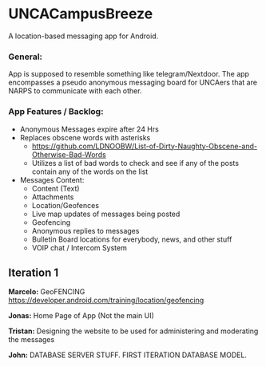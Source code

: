 # UNCACampusBreeze
A location-based messaging app for Android.

### General:
App is supposed to resemble something like telegram/Nextdoor. The app encompasses a pseudo anonymous messaging board for UNCAers that are NARPS to communicate with each other.

### App Features / Backlog:
- Anonymous Messages expire after 24 Hrs
- Replaces obscene words with asterisks
  - https://github.com/LDNOOBW/List-of-Dirty-Naughty-Obscene-and-Otherwise-Bad-Words
  - Utilizes a list of bad words to check and see if any of the posts contain any of the words on the list
- Messages Content:
    - Content (Text)
    - Attachments
    - Location/Geofences
    - Live map updates of messages being posted
    - Geofencing
    - Anonymous replies to messages
    - Bulletin Board locations  for everybody, news, and other stuff
    - VOIP chat / Intercom System

## Iteration 1
**Marcelo:** GeoFENCING
https://developer.android.com/training/location/geofencing

**Jonas:** Home Page of App (Not the main UI)

**Tristan:** Designing the website to be used for administering and moderating the messages

**John:**  DATABASE SERVER STUFF. FIRST ITERATION DATABASE MODEL.
